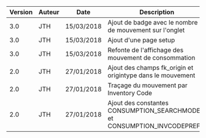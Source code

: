 <table>
 <thead>
   <tr>	
     <th>Version</th>
     <th>Auteur</th>
	 <th>Date</th>
	 <th>Description</th>
   </tr>
 <thead>
 <tbody>
 	<tr>
     <td>3.0</td>
     <td>JTH</td>
	 <td>15/03/2018</td>
	 <td>Ajout de badge avec le nombre de mouvement sur l'onglet</td>
   </tr>
 	<tr>
     <td>3.0</td>
     <td>JTH</td>
	 <td>15/03/2018</td>
	 <td>Ajout d'une page setup</td>
   </tr>
 	<tr>
     <td>3.0</td>
     <td>JTH</td>
	 <td>15/03/2018</td>
	 <td>Refonte de l'affichage des mouvement de consommation</td>
   </tr>
	<tr>
     <td>2.0</td>
     <td>JTH</td>
	 <td>27/01/2018</td>
	 <td>Ajout des champs fk_origin et origintype dans le mouvement</td>
   </tr>
   <tr>
     <td>2.0</td>
     <td>JTH</td>
	 <td>27/01/2018</td>
	 <td>Traçage du mouvement par Inventory Code</td>
   </tr>
   <tr>
     <td>2.0</td>
     <td>JTH</td>
	 <td>27/01/2018</td>
	 <td>Ajout des constantes CONSUMPTION_SEARCHMODE et CONSUMPTION_INVCODEPREFIX</td>
   </tr>
 </tbody>
</table>
